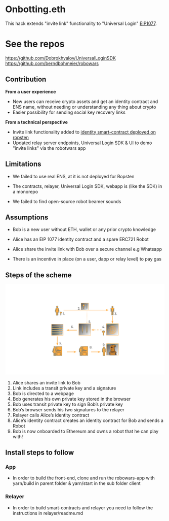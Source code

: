 # Onbotting.eth

This hack extends "invite link" functionality to "Universal Login" [EIP1077](https://github.com/ethereum/EIPs/blob/master/EIPS/eip-1077.md).

# See the repos
https://github.com/Dobrokhvalov/UniversalLoginSDK
https://github.com/berndbohmeier/robowars


## Contribution


**From a user experience**

- New users can receive crypto assets and get an identity contract and ENS name, without needing or understanding any thing about crypto
- Easier possibility for sending social key recovery links


**From a technical perspective**

 - Invite link functionality added to [identity smart-contract deployed on ropsten](https://ropsten.etherscan.io/tx/0x7e50b62248473cf3976829f1d404d6cad911b3c8a3799a31f375403facd9243a)
 - Updated relay server endpoints, Universal Login SDK & UI to demo "invite links" via the robotwars app

## Limitations

- We failed to use real ENS, at it is not deployed for Ropsten

- The contracts, relayer, Universal Login SDK, webapp is (like the SDK) in a monorepo

- We failed to find open-source robot beamer sounds 


## Assumptions

- Bob is a new user without ETH, wallet or any prior crypto knowledge

- Alice has an EIP 1077 identity contract and a spare ERC721 Robot

- Alice share the invite link with Bob over a secure channel e.g Whatsapp

- There is an incentive in place (on a user, dapp or relay level) to pay gas


## Steps of the scheme

![alt text](https://github.com/Dobrokhvalov/CryptoLife/blob/master/onbotting.eth%20(1).svg)

1) Alice shares an  invite link to Bob
2) Link includes a transit private key and a signature
3) Bob is directed to a webpage
4) Bob generates his own private key stored in the browser
5) Bob uses transit private key to sign Bob’s private key
6) Bob’s browser sends his two signatures to the relayer 
7) Relayer calls Alice’s identity contract
8) Alice’s identity contract creates an identity contract for Bob and sends a Robot
9) Bob is now onboarded to Ethereum and owns a robot that he can play with!

## Install steps to follow


### App

- In order to build the front-end, clone and run the robowars-app with yarn/build in parent folder & yarn/start in the sub folder client

### Relayer 

- In order to build smart-contracts and relayer you need to follow the instructions in relayer/readme.md




